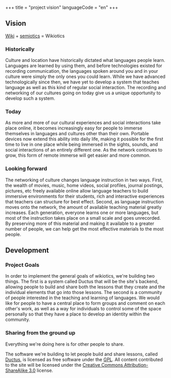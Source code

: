 +++
title = "project vision"
languageCode = "en"
+++

## Vision

[Wiki](https://secure.wikimedia.org/wikipedia/en/wiki/Wiki) +
[semiotics](https://secure.wikimedia.org/wikipedia/en/wiki/Semiotics) =
Wikiotics

### Historically

Culture and location have historically dictated what languages people
learn. Languages are learned by using them, and before technologies
existed for recording communication, the languages spoken around you and
in your culture were simply the only ones you could learn. While we have
advanced technologically since then, we have yet to develop a system
that teaches language as well as this kind of regular social
interaction. The recording and networking of our cultures going on today
give us a unique opportunity to develop such a system.

### Today

As more and more of our cultural experiences and social interactions
take place online, it becomes increasingly easy for people to immerse
themselves in languages and cultures other than their own. Portable
devices now extend this ability into daily life, making it possible for
the first time to live in one place while being immersed in the sights,
sounds, and social interactions of an entirely different one. As the
network continues to grow, this form of remote immerse will get easier
and more common.

### Looking forward

The networking of culture changes language instruction in two ways.
First, the wealth of movies, music, home videos, social profiles,
journal postings, pictures, etc freely available online allow language
teachers to build immersive environments for their students, rich and
interactive experiences that teachers can structure for best effect.
Second, as language instruction moves onto the network, the amount of
available teaching material greatly increases. Each generation, everyone
learns one or more languages, but most of the instruction takes place on
a small scale and goes unrecorded. By preserving more of this material
and making it available to a greater number of people, we can help get
the most effective materials to the most people.

## Development

### Project Goals

In order to implement the general goals of wikiotics, we're building two
things. The first is a system called Ductus that will be the site's
backend, allowing people to build and share both the lessons that they
create and the individual elements that go into those lessons. The
second is a community of people interested in the teaching and learning
of languages. We would like for people to have a central place to form
groups and comment on each other's work, as well as a way for
individuals to control some of the space personally so that they have a
place to develop an identity within the community.

### Sharing from the ground up

Everything we're doing here is for other people to share.

The software we're building to let people build and share lessons,
called [Ductus](http://ductus.us/), is licensed as free software under
the [GPL](http://www.gnu.org/copyleft/gpl.html). All content contributed
to the site will be licensed under the [Creative Commons
Attribution-ShareAlike 3.0](http://creativecommons.org/licenses/by-sa/3.0/)
license.
